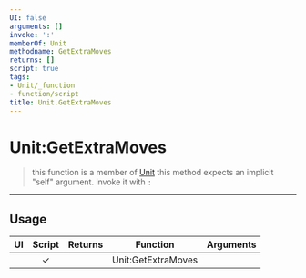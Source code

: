 ```yaml
---
UI: false
arguments: []
invoke: ':'
memberOf: Unit
methodname: GetExtraMoves
returns: []
script: true
tags:
- Unit/_function
- function/script
title: Unit.GetExtraMoves
---
```

# Unit:GetExtraMoves
> this function is a member of [Unit](civ-6/lua/Unit.md)
> this method expects an implicit "self" argument. invoke it with `:`
-----
## Usage
|  UI | Script | Returns | Function | Arguments |
|:---:|:------:|-------:|:--------:|:---------|
| |✓||Unit:GetExtraMoves||
